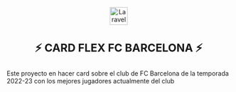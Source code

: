 <p align="center"><a href="#" target="_blank"><img src="https://sebastiancabrera.netlify.app/assets/img/1x/logo.png" width="40" alt="Laravel Logo"></a></p>

## <div align="center"><h3> ⚡ CARD FLEX FC BARCELONA ⚡</h3></div>

Este proyecto en hacer card sobre el club de FC Barcelona de la temporada 2022-23 con los mejores jugadores actualmente del club
